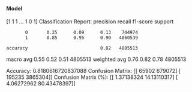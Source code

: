 #### Model
[1 1 1 ... 1 0 1]
Classification Report:
              precision    recall  f1-score   support

           0       0.25      0.09      0.13    744974
           1       0.85      0.95      0.90   4060539

    accuracy                           0.82   4805513
   macro avg       0.55      0.52      0.51   4805513
weighted avg       0.76      0.82      0.78   4805513

Accuracy: 0.8180616720837088
Confusion Matrix:
[[  65902  679072]
 [ 195235 3865304]]
Confusion Matrix (%):
[[ 1.37138324 14.13110317]
 [ 4.06272962 80.43478397]]
